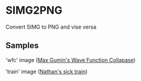 # SIMG2PNG
Convert SIMG to PNG and vise versa

## Samples

'wfc' image ([Max Gumin's Wave Function Collapase](https://github.com/mxgmn/WaveFunctionCollapse))

'train' image ([Nathan's sick train](https://github.com/NateStar0))
